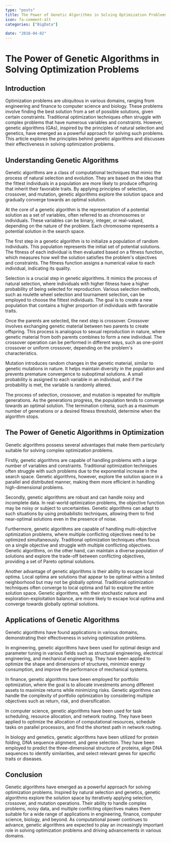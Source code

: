```yaml
---
type: "posts"
title: The Power of Genetic Algorithms in Solving Optimization Problems
icon: fa-comment-alt
categories: ["BigData"]

date: "2018-04-02"
---
```




# The Power of Genetic Algorithms in Solving Optimization Problems

## Introduction

Optimization problems are ubiquitous in various domains, ranging from engineering and finance to computer science and biology. These problems involve finding the best solution from a set of possible solutions, given certain constraints. Traditional optimization techniques often struggle with complex problems that have numerous variables and constraints. However, genetic algorithms (GAs), inspired by the principles of natural selection and genetics, have emerged as a powerful approach for solving such problems. This article explores the principles behind genetic algorithms and discusses their effectiveness in solving optimization problems.

## Understanding Genetic Algorithms

Genetic algorithms are a class of computational techniques that mimic the process of natural selection and evolution. They are based on the idea that the fittest individuals in a population are more likely to produce offspring that inherit their favorable traits. By applying principles of selection, crossover, and mutation, genetic algorithms explore the solution space and gradually converge towards an optimal solution.

At the core of a genetic algorithm is the representation of a potential solution as a set of variables, often referred to as chromosomes or individuals. These variables can be binary, integer, or real-valued, depending on the nature of the problem. Each chromosome represents a potential solution in the search space.

The first step in a genetic algorithm is to initialize a population of random individuals. This population represents the initial set of potential solutions. The fitness of each individual is then evaluated based on a fitness function, which measures how well the solution satisfies the problem's objectives and constraints. The fitness function assigns a numerical value to each individual, indicating its quality.

Selection is a crucial step in genetic algorithms. It mimics the process of natural selection, where individuals with higher fitness have a higher probability of being selected for reproduction. Various selection methods, such as roulette wheel selection and tournament selection, can be employed to choose the fittest individuals. The goal is to create a new population that contains a higher proportion of individuals with favorable traits.

Once the parents are selected, the next step is crossover. Crossover involves exchanging genetic material between two parents to create offspring. This process is analogous to sexual reproduction in nature, where genetic material from both parents combines to form a new individual. The crossover operation can be performed in different ways, such as one-point crossover or uniform crossover, depending on the problem's characteristics.

Mutation introduces random changes in the genetic material, similar to genetic mutations in nature. It helps maintain diversity in the population and prevents premature convergence to suboptimal solutions. A small probability is assigned to each variable in an individual, and if the probability is met, the variable is randomly altered.

The process of selection, crossover, and mutation is repeated for multiple generations. As the generations progress, the population tends to converge towards an optimal solution. The termination criteria, such as a maximum number of generations or a desired fitness threshold, determine when the algorithm stops.

## The Power of Genetic Algorithms in Optimization

Genetic algorithms possess several advantages that make them particularly suitable for solving complex optimization problems.

Firstly, genetic algorithms are capable of handling problems with a large number of variables and constraints. Traditional optimization techniques often struggle with such problems due to the exponential increase in the search space. Genetic algorithms, however, explore the solution space in a parallel and distributed manner, making them more efficient in handling high-dimensional problems.

Secondly, genetic algorithms are robust and can handle noisy and incomplete data. In real-world optimization problems, the objective function may be noisy or subject to uncertainties. Genetic algorithms can adapt to such situations by using probabilistic techniques, allowing them to find near-optimal solutions even in the presence of noise.

Furthermore, genetic algorithms are capable of handling multi-objective optimization problems, where multiple conflicting objectives need to be optimized simultaneously. Traditional optimization techniques often focus on a single objective and struggle with multiple conflicting objectives. Genetic algorithms, on the other hand, can maintain a diverse population of solutions and explore the trade-off between conflicting objectives, providing a set of Pareto optimal solutions.

Another advantage of genetic algorithms is their ability to escape local optima. Local optima are solutions that appear to be optimal within a limited neighborhood but may not be globally optimal. Traditional optimization techniques often converge to local optima and fail to explore the entire solution space. Genetic algorithms, with their stochastic nature and exploration-exploitation balance, are more likely to escape local optima and converge towards globally optimal solutions.

## Applications of Genetic Algorithms

Genetic algorithms have found applications in various domains, demonstrating their effectiveness in solving optimization problems.

In engineering, genetic algorithms have been used for optimal design and parameter tuning in various fields such as structural engineering, electrical engineering, and mechanical engineering. They have been applied to optimize the shape and dimensions of structures, minimize energy consumption, and improve the performance of mechanical systems.

In finance, genetic algorithms have been employed for portfolio optimization, where the goal is to allocate investments among different assets to maximize returns while minimizing risks. Genetic algorithms can handle the complexity of portfolio optimization by considering multiple objectives such as return, risk, and diversification.

In computer science, genetic algorithms have been used for task scheduling, resource allocation, and network routing. They have been applied to optimize the allocation of computational resources, schedule tasks on parallel processors, and find the shortest path in network routing.

In biology and genetics, genetic algorithms have been utilized for protein folding, DNA sequence alignment, and gene selection. They have been employed to predict the three-dimensional structure of proteins, align DNA sequences to identify similarities, and select relevant genes for specific traits or diseases.

## Conclusion

Genetic algorithms have emerged as a powerful approach for solving optimization problems. Inspired by natural selection and genetics, genetic algorithms explore the solution space by iteratively applying selection, crossover, and mutation operations. Their ability to handle complex problems, noisy data, and multiple conflicting objectives makes them suitable for a wide range of applications in engineering, finance, computer science, biology, and beyond. As computational power continues to advance, genetic algorithms are expected to play an increasingly important role in solving optimization problems and driving advancements in various domains.